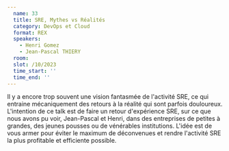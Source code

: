 ```yaml
---
  name: 33
  title: SRE, Mythes vs Réalités
  category: DevOps et Cloud
  format: REX
  speakers: 
    - Henri Gomez
    - Jean-Pascal THIERY
  room: 
  slot: /10/2023
  time_start: ''
  time_end: ''
---
```

Il y a encore trop souvent une vision fantasmée de l'activité SRE, ce qui entraine mécaniquement des retours à la réalité qui sont parfois douloureux.
L'intention de ce talk est de faire un retour d'expérience SRE, sur ce que nous avons pu voir, Jean-Pascal et Henri, dans des entreprises de petites à grandes, des jeunes pousses ou de vénérables institutions.
L'idée est de vous armer pour éviter le maximum de déconvenues et rendre l'activité SRE la plus profitable et efficiente possible.

